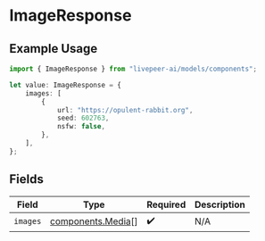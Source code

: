 # ImageResponse

## Example Usage

```typescript
import { ImageResponse } from "livepeer-ai/models/components";

let value: ImageResponse = {
    images: [
        {
            url: "https://opulent-rabbit.org",
            seed: 602763,
            nsfw: false,
        },
    ],
};
```

## Fields

| Field                                                  | Type                                                   | Required                                               | Description                                            |
| ------------------------------------------------------ | ------------------------------------------------------ | ------------------------------------------------------ | ------------------------------------------------------ |
| `images`                                               | [components.Media](../../models/components/media.md)[] | :heavy_check_mark:                                     | N/A                                                    |